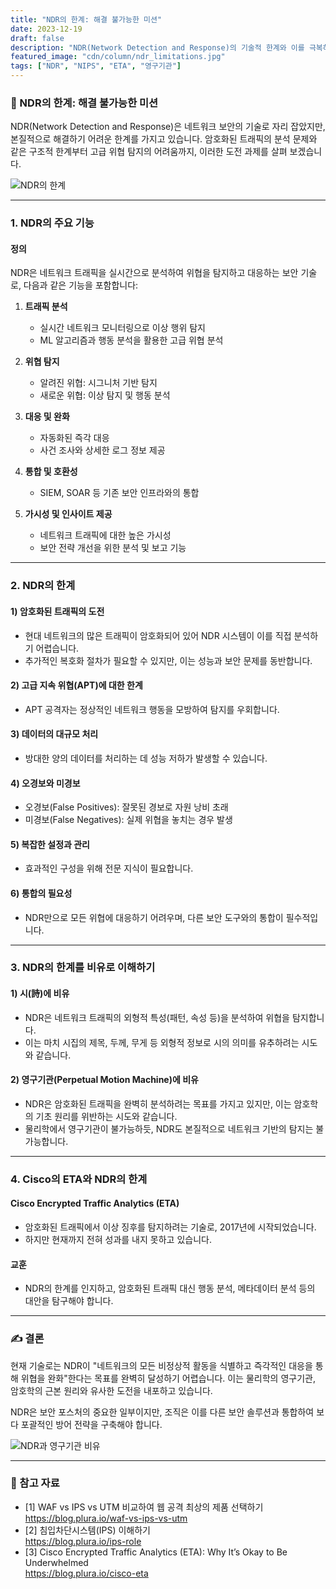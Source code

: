 ```yaml
---
title: "NDR의 한계: 해결 불가능한 미션"
date: 2023-12-19
draft: false
description: "NDR(Network Detection and Response)의 기술적 한계와 이를 극복하기 위한 현실적 접근 방안을 탐구합니다."
featured_image: "cdn/column/ndr_limitations.jpg"
tags: ["NDR", "NIPS", "ETA", "영구기관"]
---
```


### 📡 NDR의 한계: 해결 불가능한 미션

NDR(Network Detection and Response)은 네트워크 보안의 기술로 자리 잡았지만, 본질적으로 해결하기 어려운 한계를 가지고 있습니다. 암호화된 트래픽의 분석 문제와 같은 구조적 한계부터 고급 위협 탐지의 어려움까지, 이러한 도전 과제를 살펴 보겠습니다.

![NDR의 한계](https://blog.plura.io/cdn/column/ndr_limitations.jpg)

<!--more-->

---

### 1. **NDR의 주요 기능**

#### 정의
NDR은 네트워크 트래픽을 실시간으로 분석하여 위협을 탐지하고 대응하는 보안 기술로, 다음과 같은 기능을 포함합니다:

1. **트래픽 분석**
   - 실시간 네트워크 모니터링으로 이상 행위 탐지
   - ML 알고리즘과 행동 분석을 활용한 고급 위협 분석

2. **위협 탐지**
   - 알려진 위협: 시그니처 기반 탐지
   - 새로운 위협: 이상 탐지 및 행동 분석

3. **대응 및 완화**
   - 자동화된 즉각 대응
   - 사건 조사와 상세한 로그 정보 제공

4. **통합 및 호환성**
   - SIEM, SOAR 등 기존 보안 인프라와의 통합

5. **가시성 및 인사이트 제공**
   - 네트워크 트래픽에 대한 높은 가시성
   - 보안 전략 개선을 위한 분석 및 보고 기능

---

### 2. **NDR의 한계**

#### 1) 암호화된 트래픽의 도전
- 현대 네트워크의 많은 트래픽이 암호화되어 있어 NDR 시스템이 이를 직접 분석하기 어렵습니다.
- 추가적인 복호화 절차가 필요할 수 있지만, 이는 성능과 보안 문제를 동반합니다.

#### 2) 고급 지속 위협(APT)에 대한 한계
- APT 공격자는 정상적인 네트워크 행동을 모방하여 탐지를 우회합니다.

#### 3) 데이터의 대규모 처리
- 방대한 양의 데이터를 처리하는 데 성능 저하가 발생할 수 있습니다.

#### 4) 오경보와 미경보
- 오경보(False Positives): 잘못된 경보로 자원 낭비 초래
- 미경보(False Negatives): 실제 위협을 놓치는 경우 발생

#### 5) 복잡한 설정과 관리
- 효과적인 구성을 위해 전문 지식이 필요합니다.

#### 6) 통합의 필요성
- NDR만으로 모든 위협에 대응하기 어려우며, 다른 보안 도구와의 통합이 필수적입니다.

---

### 3. **NDR의 한계를 비유로 이해하기**

#### **1) 시(詩)에 비유**
- NDR은 네트워크 트래픽의 외형적 특성(패턴, 속성 등)을 분석하여 위협을 탐지합니다.
- 이는 마치 시집의 제목, 두께, 무게 등 외형적 정보로 시의 의미를 유추하려는 시도와 같습니다.

#### **2) 영구기관(Perpetual Motion Machine)에 비유**
- NDR은 암호화된 트래픽을 완벽히 분석하려는 목표를 가지고 있지만, 이는 암호학의 기초 원리를 위반하는 시도와 같습니다.
- 물리학에서 영구기관이 불가능하듯, NDR도 본질적으로 네트워크 기반의 탐지는 불가능합니다.

---

### 4. **Cisco의 ETA와 NDR의 한계**

#### Cisco Encrypted Traffic Analytics (ETA)
- 암호화된 트래픽에서 이상 징후를 탐지하려는 기술로, 2017년에 시작되었습니다.
- 하지만 현재까지 전혀 성과를 내지 못하고 있습니다.

#### 교훈
- NDR의 한계를 인지하고, 암호화된 트래픽 대신 행동 분석, 메타데이터 분석 등의 대안을 탐구해야 합니다.

---

### ✍️ 결론

현재 기술로는 NDR이 "네트워크의 모든 비정상적 활동을 식별하고 즉각적인 대응을 통해 위협을 완화"한다는 목표를 완벽히 달성하기 어렵습니다. 이는 물리학의 영구기관, 암호학의 근본 원리와 유사한 도전을 내포하고 있습니다.

NDR은 보안 포스처의 중요한 일부이지만, 조직은 이를 다른 보안 솔루션과 통합하여 보다 포괄적인 방어 전략을 구축해야 합니다.

![NDR과 영구기관 비유](https://blog.plura.io/cdn/column/ndr_perpetual_machine.png)

---

### 🔗 참고 자료

- [1] WAF vs IPS vs UTM 비교하여 웹 공격 최상의 제품 선택하기  
  https://blog.plura.io/waf-vs-ips-vs-utm
- [2] 침입차단시스템(IPS) 이해하기  
  https://blog.plura.io/ips-role
- [3] Cisco Encrypted Traffic Analytics (ETA): Why It’s Okay to Be Underwhelmed  
  https://blog.plura.io/cisco-eta

